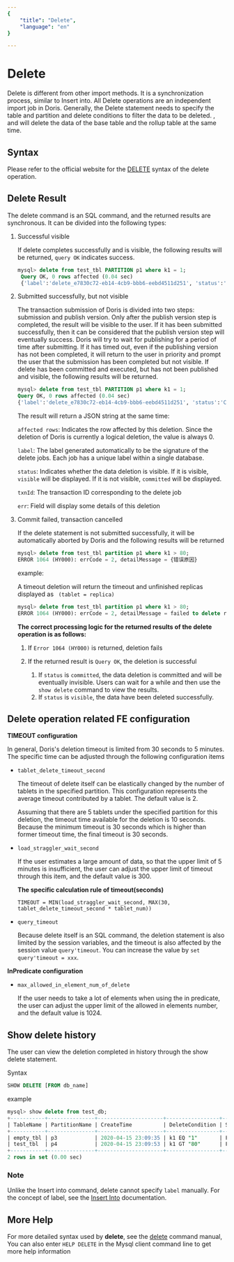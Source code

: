 ```yaml
---
{
    "title": "Delete",
    "language": "en"
}

---
```


<!-- 
Licensed to the Apache Software Foundation (ASF) under one
or more contributor license agreements.  See the NOTICE file
distributed with this work for additional information
regarding copyright ownership.  The ASF licenses this file
to you under the Apache License, Version 2.0 (the
"License"); you may not use this file except in compliance
with the License.  You may obtain a copy of the License at

  http://www.apache.org/licenses/LICENSE-2.0

Unless required by applicable law or agreed to in writing,
software distributed under the License is distributed on an
"AS IS" BASIS, WITHOUT WARRANTIES OR CONDITIONS OF ANY
KIND, either express or implied.  See the License for the
specific language governing permissions and limitations
under the License.
-->

# Delete

Delete is different from other import methods. It is a synchronization process, similar to Insert into. All Delete operations are an independent import job in Doris. Generally, the Delete statement needs to specify the table and partition and delete conditions to filter the data to be deleted. , and will delete the data of the base table and the rollup table at the same time.


## Syntax

Please refer to the official website for the [DELETE](../../sql-manual/sql-reference/Data-Manipulation-Statements/Manipulation/DELETE.html) syntax of the delete operation.

## Delete Result

The delete command is an SQL command, and the returned results are synchronous. It can be divided into the following types:

1. Successful visible

   If delete completes successfully and is visible, the following results will be returned, `query OK` indicates success.

   ```sql
   mysql> delete from test_tbl PARTITION p1 where k1 = 1;
    Query OK, 0 rows affected (0.04 sec)
    {'label':'delete_e7830c72-eb14-4cb9-bbb6-eebd4511d251', 'status':'VISIBLE', 'txnId':'4005'}
   ```

2. Submitted successfully, but not visible

   The transaction submission of Doris is divided into two steps: submission and publish version. Only after the publish version step is completed, the result will be visible to the user. If it has been submitted successfully, then it can be considered that the publish version step will eventually success. Doris will try to wait for publishing for a period of time after submitting. If it has timed out, even if the publishing version has not been completed, it will return to the user in priority and prompt the user that the submission has been completed but not visible. If delete has been committed and executed, but has not been published and visible, the following results will be returned.

   ```sql
   mysql> delete from test_tbl PARTITION p1 where k1 = 1;
   Query OK, 0 rows affected (0.04 sec)
   {'label':'delete_e7830c72-eb14-4cb9-bbb6-eebd4511d251', 'status':'COMMITTED', 'txnId':'4005', 'err':'delete job is committed but may be taking effect later' }
   ```

    The result will return a JSON string at the same time:

   `affected rows`: Indicates the row affected by this deletion. Since the deletion of Doris is currently a logical deletion, the value is always 0.

   `label`: The label generated automatically to be the signature of the delete jobs. Each job has a unique label within a single database.

   `status`: Indicates whether the data deletion is visible. If it is visible, `visible` will be displayed. If it is not visible, `committed` will be displayed.

   `txnId`: The transaction ID corresponding to the delete job

   `err`: Field will display some details of this deletion

3. Commit failed, transaction cancelled

   If the delete statement is not submitted successfully, it will be automatically aborted by Doris and the following results will be returned


   ```sql
   mysql> delete from test_tbl partition p1 where k1 > 80;
   ERROR 1064 (HY000): errCode = 2, detailMessage = {错误原因}
   ```

   example:

   A timeout deletion will return the timeout and unfinished replicas displayed as ` (tablet = replica)`


   ```sql
   mysql> delete from test_tbl partition p1 where k1 > 80;
   ERROR 1064 (HY000): errCode = 2, detailMessage = failed to delete replicas from job: 4005, Unfinished replicas:10000=60000, 10001=60000, 10002=60000
   ```

   **The correct processing logic for the returned results of the delete operation is as follows:**

   1. If `Error 1064 (HY000)` is returned, deletion fails

   2. If the returned result is `Query OK`, the deletion is successful

      1. If `status` is `committed`, the data deletion is committed and will be eventually invisible. Users can wait for a while and then use the `show delete` command to view the results.
      2. If `status` is `visible`, the data have been deleted successfully.

## Delete operation related FE configuration

**TIMEOUT configuration**

In general, Doris's deletion timeout is limited from 30 seconds to 5 minutes. The specific time can be adjusted through the following configuration items

* `tablet_delete_timeout_second`

  The timeout of delete itself can be elastically changed by the number of tablets in the specified partition. This configuration represents the average timeout contributed by a tablet. The default value is 2.

  Assuming that there are 5 tablets under the specified partition for this deletion, the timeout time available for the deletion is 10 seconds. Because the minimum timeout is 30 seconds which is higher than former timeout time, the final timeout is 30 seconds.

* `load_straggler_wait_second`

  If the user estimates a large amount of data, so that the upper limit of 5 minutes is insufficient, the user can adjust the upper limit of timeout through this item, and the default value is 300.

  **The specific calculation rule of timeout(seconds)**

  `TIMEOUT = MIN(load_straggler_wait_second, MAX(30, tablet_delete_timeout_second * tablet_num))`

* `query_timeout`

  Because delete itself is an SQL command, the deletion statement is also limited by the session variables, and the timeout is also affected by the session value `query'timeout`. You can increase the value by `set query'timeout = xxx`.

**InPredicate configuration**

* `max_allowed_in_element_num_of_delete`

  If the user needs to take a lot of elements when using the in predicate, the user can adjust the upper limit of the allowed in elements number, and the default value is 1024.

## Show delete history

The user can view the deletion completed in history through the show delete statement.

Syntax

```sql
SHOW DELETE [FROM db_name]
```

example

```sql
mysql> show delete from test_db;
+-----------+---------------+---------------------+-----------------+----------+
| TableName | PartitionName | CreateTime          | DeleteCondition | State    |
+-----------+---------------+---------------------+-----------------+----------+
| empty_tbl | p3            | 2020-04-15 23:09:35 | k1 EQ "1"       | FINISHED |
| test_tbl  | p4            | 2020-04-15 23:09:53 | k1 GT "80"      | FINISHED |
+-----------+---------------+---------------------+-----------------+----------+
2 rows in set (0.00 sec)
```

### Note

Unlike the Insert into command, delete cannot specify `label` manually. For the concept of label, see the [Insert Into](../import/import-way/insert-into-manual.html) documentation.

## More Help

For more detailed syntax used by **delete**, see the [delete](../../sql-manual/sql-reference/Data-Manipulation-Statements/Manipulation/DELETE.html) command manual, You can also enter `HELP DELETE` in the Mysql client command line to get more help information
